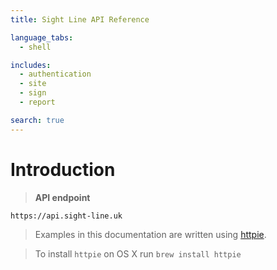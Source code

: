 ```yaml
---
title: Sight Line API Reference

language_tabs:
  - shell

includes:
  - authentication
  - site
  - sign
  - report

search: true
---
```


# Introduction

> **API endpoint**

```
https://api.sight-line.uk
```

> Examples in this documentation are written using [httpie](https://github.com/jkbrzt/httpie).

> To install `httpie` on OS X run `brew install httpie`
